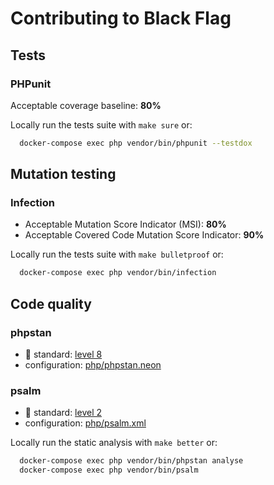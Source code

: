 # Contributing to Black Flag

## Tests

### PHPunit

Acceptable coverage baseline: **80%**

Locally run the tests suite with `make sure` or:

```bash
  docker-compose exec php vendor/bin/phpunit --testdox
```

## Mutation testing

### Infection

* Acceptable Mutation Score Indicator (MSI): **80%**
* Acceptable Covered Code Mutation Score Indicator: **90%**

Locally run the tests suite with `make bulletproof` or:

```bash
  docker-compose exec php vendor/bin/infection
```

## Code quality

### phpstan

* :1st_place_medal: standard: [level 8](https://phpstan.org/user-guide/rule-levels)
* configuration: [php/phpstan.neon](php/phpstan.neon)

### psalm

* :2nd_place_medal: standard: [level 2](https://psalm.dev/docs/running_psalm/error_levels/)
* configuration: [php/psalm.xml](php/psalm.xml)

Locally run the  static analysis with `make better` or:

```bash
  docker-compose exec php vendor/bin/phpstan analyse
  docker-compose exec php vendor/bin/psalm
```